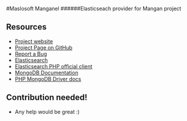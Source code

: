 #Maslosoft Manganel
######Elasticseach provider for Mangan project

## Resources

 * [Project website](http://maslosoft.com/en/open-source/manganel/)
 * [Project Page on GitHub](https://github.com/Maslosoft/Manganel)
 * [Report a Bug](https://github.com/Maslosoft/Manganel/issues)
 * [Elasticsearch](http://www.elasticsearch.org/)
 * [Elasticsearch PHP official client](http://www.elasticsearch.org/guide/en/elasticsearch/client/php-api/current/index.html)
 * [MongoDB Documentation](http://www.mongodb.org/display/DOCS/Home)
 * [PHP MongoDB Driver docs](http://www.php.net/manual/en/book.mongo.php)

## Contribution needed!

- Any help would be great :)